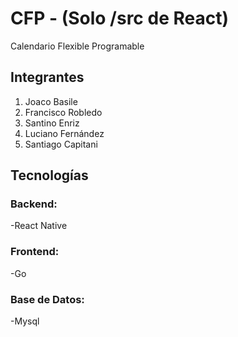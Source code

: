 # CFP - (Solo /src de React)
Calendario Flexible Programable

## Integrantes 
1. Joaco Basile
2. Francisco Robledo
3. Santino Enriz
4. Luciano Fernández
5. Santiago Capitani

## Tecnologías 

### Backend:
-React Native
### Frontend:
-Go
### Base de Datos:
-Mysql 
